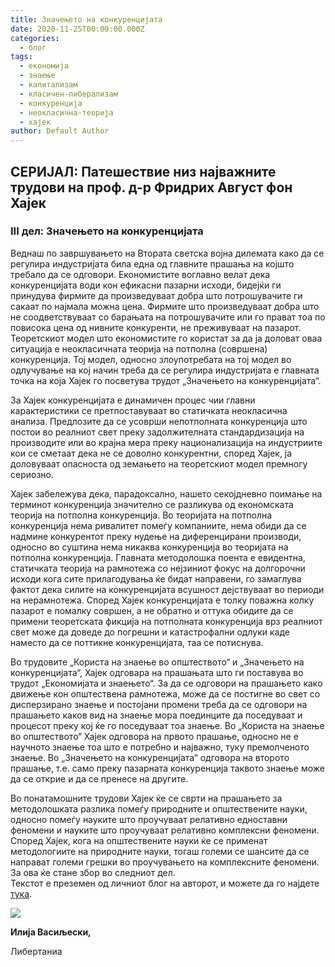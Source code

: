 ```yaml
---
title: Значењето на конкуренцијата
date: 2020-11-25T00:00:00.000Z
categories:
  - блог
tags:
  - економија
  - знаење
  - капитализам
  - класичен-либерализам
  - конкуренција
  - неокласична-теорија
  - хајек
author: Default Author
---
```


## **СЕРИЈАЛ: Патешествие низ најважните трудови на проф. д-р Фридрих Август фон Хајек**

### **III дел: Значењето на конкуренцијата**

Веднаш по завршувањето на Втората светска војна дилемата како да се регулира индустријата била една од главните прашања на којшто требало да се одговори. Економистите воглавно велат дека конкуренцијата води кон ефикасни пазарни исходи, бидејќи ги принудува фирмите да произведуваат добра што потрошувачите ги сакаат по најмала можна цена. Фирмите што произведуваат добра што не соодветствуваат со барањата на потрошувачите или го прават тоа по повисока цена од нивните конкуренти, не преживуваат на пазарот. Теоретскиот модел што економистите го користат за да ја доловат оваа ситуација е неокласичната теорија на потполна (совршена) конкуренција. Тој модел, односно злоупотребата на тој модел во одлучување на кој начин треба да се регулира индустријата е главната точка на која Хајек го посветува трудот „Значењето на конкуренцијата“.

За Хајек конкуренцијата е динамичен процес чии главни карактеристики се претпоставуваат во статичката неокласична анализа. Предлозите да се усоврши непотполната конкуренција што постои во реалниот свет преку задолжителната стандардизација на производите или во крајна мера преку национализација на индустриите кои се сметаат дека не се доволно конкурентни, според Хајек, ја доловуваат опасноста од земањето на теоретскиот модел премногу сериозно.

Хајек забележува дека, парадоксално, нашето секојдневно поимање на терминот конкуренција значително се разликува од економската теорија на потполна конкуренција. Во теоријата на потполна конкуренција нема ривалитет помеѓу компаниите, нема обиди да се надмине конкурентот преку нудење на диференцирани производи, односно во суштина нема никаква конкуренција во теоријата на потполна конкуренција. Главната методолошка поента е евидентна, статичката теорија на рамнотежа со нејзиниот фокус на долгорочни исходи кога сите прилагодувања ќе бидат направени, го замаглува фактот дека силите на конкуренцијата всушност дејствуваат во периоди на нерамнотежа. Според Хајек конкуренцијата е толку поважна колку пазарот е помалку совршен, а не обратно и оттука обидите да се примени теоретската фикција на потполната конкуренција врз реалниот свет може да доведе до погрешни и катастрофални одлуки каде наместо да се поттикне конкуренцијата, таа се потиснува.

Во трудовите „Користа на знаење во општеството“ и „Значењето на конкуренцијата“, Хајек одговара на прашањата што ги поставува во трудот „Економијата и знаењето“. За да се одговори на прашањето како движење кон општествена рамнотежа, може да се постигне во свет со дисперзирано знаење и постојани промени треба да се одговори на прашањето каков вид на знаење мора поединците да поседуваат и процесот преку кој ќе го поседуваат тоа знаење. Во „Користа на знаење во општеството“ Хајек одговора на првото прашање, односно не е научното знаење тоа што е потребно и најважно, туку премолченото знаење. Во „Значењето на конкуренцијата“ одговора на второто прашање, т.е. само преку пазарната конкуренција таквото знаење може да се открие и да се пренесе на другите.

Во понатамошните трудови Хајек ќе се сврти на прашањето за методолошката разлика помеѓу природните и општествените науки, односно помеѓу науките што проучуваат релативно едноставни феномени и науките што проучуваат релативно комплексни феномени. Според Хајек, кога на општествените науки ќе се применат методологиите на природните науки, тогаш големи се шансите да се направат големи грешки во проучувањето на комплексните феномени. За ова ќе стане збор во следниот дел.  
Текстот е преземен од личниот блог на авторот, и можете да го најдете [тука](https://ilijav.substack.com/p/--b92?fbclid=IwAR0cM_Dell8e4n-sg4pBwnB9hSJSkD-2FMy6486oijtXVA8eomtC4tRbvK0).

![](http://libertaniabackup.local/wp-content/uploads/2020/08/ilija_vasiljevski.png)

**Илија Васиљески,**

Либертаниа
